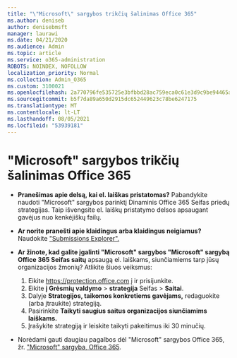 ```yaml
---
title: "\"Microsoft\" sargybos trikčių šalinimas Office 365"
ms.author: deniseb
author: denisebmsft
manager: laurawi
ms.date: 04/21/2020
ms.audience: Admin
ms.topic: article
ms.service: o365-administration
ROBOTS: NOINDEX, NOFOLLOW
localization_priority: Normal
ms.collection: Admin_O365
ms.custom: 3100021
ms.openlocfilehash: 2a770796fe535725e3bfbbd28ac759eca0c61e3d9c9be94465af2d0988bff7c9
ms.sourcegitcommit: b5f7da89a650d2915dc652449623c78be6247175
ms.translationtype: MT
ms.contentlocale: lt-LT
ms.lasthandoff: 08/05/2021
ms.locfileid: "53939181"
---
```

# <a name="troubleshoot-issues-with-microsoft-defender-for-office-365"></a>"Microsoft" sargybos trikčių šalinimas Office 365

- **Pranešimas apie delsą, kai el. laiškas pristatomas?** Pabandykite naudoti "Microsoft" sargybos parinktį Dinaminis Office 365 Seifas priedų strategijas. Taip išvengsite el. laiškų pristatymo delsos apsaugant gavėjus nuo kenkėjiškų failų.
- **Ar norite pranešti apie klaidingus arba klaidingus neigiamus?** Naudokite ["Submissions Explorer".](https://protection.office.com/reportsubmission)
- **Ar žinote, kad galite įgalinti "Microsoft" sargybos "Microsoft" sargybą Office 365 Seifas saitų** apsaugą el. laiškams, siunčiamiems tarp jūsų organizacijos žmonių? Atlikite šiuos veiksmus:
    1. Eikite https://protection.office.com į ir prisijunkite.
    2. Eikite **į Grėsmių valdymo**  >  **strategija** Seifas  >  **Saitai**.
    3. Dalyje **Strategijos, taikomos konkretiems gavėjams,** redaguokite (arba įtraukite) strategiją.
    4. Pasirinkite **Taikyti saugius saitus organizacijos siunčiamims laiškams.**
    5. Įrašykite strategiją ir leiskite taikyti pakeitimus iki 30 minučių.

- Norėdami gauti daugiau pagalbos dėl "Microsoft" sargybos Office 365, žr. ["Microsoft" sargyba, Office 365](/microsoft-365/security/office-365-security/office-365-atp).